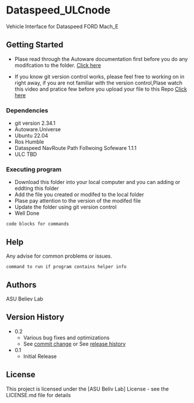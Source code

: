 # Dataspeed_ULCnode

Vehicle Interface for Dataspeed FORD Mach_E


## Getting Started

* Plase read through the Autoware documentation first before you do any modifcation to the folder. [Click here](https://autowarefoundation.github.io/autoware-documentation/main/how-to-guides/integrating-autoware/overview/#3-create-a-vehicle_interface-package)

* If you know git version control works, please feel free to working on in right away, if you are not familiar with the version control,Plase watch this video and pratice few before you upload your file to this Repo [Click here](https://www.youtube.com/watch?v=USjZcfj8yxE)



### Dependencies

* git version 2.34.1
* Autoware.Universe
* Ubuntu 22.04
* Ros Humble
* Dataspeed NavRoute Path Follwoing Sofeware 1.1.1
* ULC TBD


### Executing program

* Download this folder into your local computer and you can adding or eddting this folder
* Add the file you created or modifed to the local folder
* Plase pay attention to the version of the modifed file
* Update the folder using git version control
* Well Done
```
code blocks for commands
```

## Help

Any advise for common problems or issues.
```
command to run if program contains helper info
```

## Authors

ASU Believ Lab

## Version History

* 0.2
    * Various bug fixes and optimizations
    * See [commit change]() or See [release history]()
* 0.1
    * Initial Release

## License

This project is licensed under the [ASU Beliv Lab] License - see the LICENSE.md file for details
